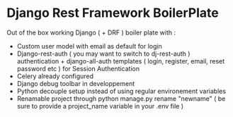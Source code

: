<h1> Django Rest Framework BoilerPlate  </h1>

Out of the box working Django ( + DRF ) boiler plate with :

- Custom user model with email as default for login  
- Django-rest-auth ( you may want to switch to dj-rest-auth ) authentication + django-all-auth templates ( login, register, email, reset password etc ) for Session Authentication
- Celery already configured 
- Django debug toolbar in developpement 
- Python decouple setup instead of using regular environement variables 
- Renamable project through python manage.py rename "newname" ( be sure to provide a project_name variable in your .env file ) 


